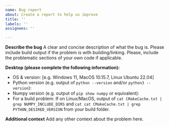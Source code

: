 ```yaml
---
name: Bug report
about: Create a report to help us improve
title: ''
labels: ''
assignees: ''

---
```


**Describe the bug**
A clear and concise description of what the bug is. Please include build output if the problem is with building/linking. Please, include the problematic sections of your own code if applicable.

**Desktop (please complete the following information):**
 - OS & version: [e.g. Windows 11, MacOS 10.15.7, Linux Ubuntu 22.04]
 - Python version (e.g. output of `python --version` and/or `python3 --version`):
 - Numpy version (e.g. output of `pip show numpy` or equivalent):
 - For a build problem: If on Linux/MacOS, output of `cat CMakeCache.txt | grep NUMPY_INCLUDE_DIRS` and `cat cat CMakeCache.txt | grep PYTHON_DESIRED_VERSION` from your build folder.

**Additional context**
Add any other context about the problem here.
